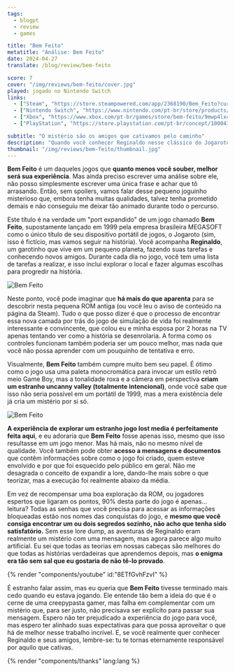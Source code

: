 ```yaml
---
tags:
  - blogpt
  - review
  - games

title: "Bem Feito"
metatitle: "Análise: Bem Feito"
date: 2024-04-27
translate: /blog/review/bem-feito

score: 7
cover: "/img/reviews/bem-feito/cover.jpg"
played: jogado no Nintendo Switch
links:
  - ["Steam", "https://store.steampowered.com/app/2368190/Bem_Feito?curator_clanid=44763507"]
  - ["Nintendo Switch", "https://www.nintendo.com/pt-br/store/products/bem-feito-switch/"]
  - ["Xbox", "https://www.xbox.com/pt-br/games/store/bem-feito/9mwp4lx4kbw7"]
  - ["PlayStation", "https://store.playstation.com/pt-br/concept/10004391"]

subtitle: "O mistério são os amigos que cativamos pelo caminho"
description: "Quando você conhecer Reginaldo nesse clássico do Jogaroto, você vai entender que o mistério são os amigos que cativamos pelo caminho."
thumbnail: "/img/reviews/bem-feito/thumbnail.jpg"
---
```


**Bem Feito** é um daqueles jogos que **quanto menos você souber, melhor será sua experiência**. Mas ainda preciso escrever uma análise sobre ele, não posso simplesmente escrever uma única frase e achar que tô arrasando. Então, sem spoilers, vamos falar desse pequeno joguinho misterioso que, embora tenha muitas qualidades, talvez tenha prometido demais e não conseguiu me deixar tão animado durante todo o percurso.

Este título é na verdade um "port expandido" de um jogo chamado **Bem Feito**, supostamente lançado em 1999 pela empresa brasileira MEGASOFT como o único título de seu dispositivo portátil de jogos, o Jogaroto (sim, isso é fictício, mas vamos seguir na história). Você acompanha **Reginaldo**, um garotinho que vive em um pequeno planeta, fazendo suas tarefas e conhecendo novos amigos. Durante cada dia no jogo, você tem uma lista de tarefas a realizar, e isso inclui explorar o local e fazer algumas escolhas para progredir na história.

![Bem Feito](/img/reviews/bem-feito/home.jpg)

Neste ponto, você pode imaginar que **há mais do que aparenta** para se descobrir nesta pequena ROM antiga (ou você leu o aviso de conteúdo na página da Steam). Tudo o que posso dizer é que o processo de encontrar essa nova camada por trás do jogo de simulação de vida foi realmente interessante e convincente, que colou eu e minha esposa por 2 horas na TV apenas tentando ver como a história se desenrolaria. A forma como os controles funcionam também poderia ser um pouco melhor, mas nada que você não possa aprender com um pouquinho de tentativa e erro.

Visualmente, **Bem Feito** também cumpre muito bem seu papel. É ótimo como o jogo usa uma paleta monocromática para invocar um estilo retrô meio Game Boy, mas a tonalidade roxa e a câmera em perspectiva **criam um estranho uncanny valley (totalmente intencional)**, onde você sabe que isso não seria possível em um portátil de 1999, mas a mera existência dele já cria um mistério por si só.

![Bem Feito](/img/reviews/bem-feito/fishing.jpg)

**A experiência de explorar um estranho jogo lost media é perfeitamente feita aqui**, e eu adoraria que **Bem Feito** fosse apenas isso, mesmo que isso resultasse em um jogo menor. Mas há mais, não no mesmo nível de qualidade. Você também pode obter **acesso a mensagens e documentos** que contêm informações sobre como o jogo foi criado, quem esteve envolvido e por que foi esquecido pelo público em geral. Não me desagrada o conceito de expandir a lore, dando-lhe mais sobre o que teorizar, mas a execução foi realmente abaixo da média.

Em vez de recompensar uma boa exploração da ROM, ou jogadores espertos que ligaram os pontos, 90% desta parte do jogo é apenas... leitura? Todas as senhas que você precisa para acessar as informações bloqueadas estão nos nomes das conquistas do jogo, e **mesmo que você consiga encontrar um ou dois segredos sozinho, não acho que tenha sido satisfatório.** Sem esse lore dump, as aventuras de Reginaldo eram realmente um mistério com uma mensagem, mas agora parece algo muito artificial. Eu sei que todas as teorias em nossas cabeças são melhores do que todas as histórias verdadeiras que aprendemos depois, mas **o enigma era tão sem sal que eu gostaria de não tê-lo provado**.

{% render "components/youtube" id:"8ETfGvhFzvI" %}

É estranho falar assim, mas eu queria que **Bem Feito** tivesse terminado mais cedo quando eu estava jogando. Ele entende tão bem a ideia do que é o cerne de uma creepypasta gamer, mas falha em complementar com um mistério que, para ser justo, não precisava ser explícito para passar sua mensagem. Espero não ter prejudicado a experiência do jogo para você, mas espero ter alinhado suas expectativas para que possa aproveitar o que há de melhor nesse trabalho incrível. E, se você realmente quer conhecer Reginaldo e seus amigos, lembre-se: tu te tornas eternamente responsável por aquilo que cativas.

{% render "components/thanks" lang:lang %}